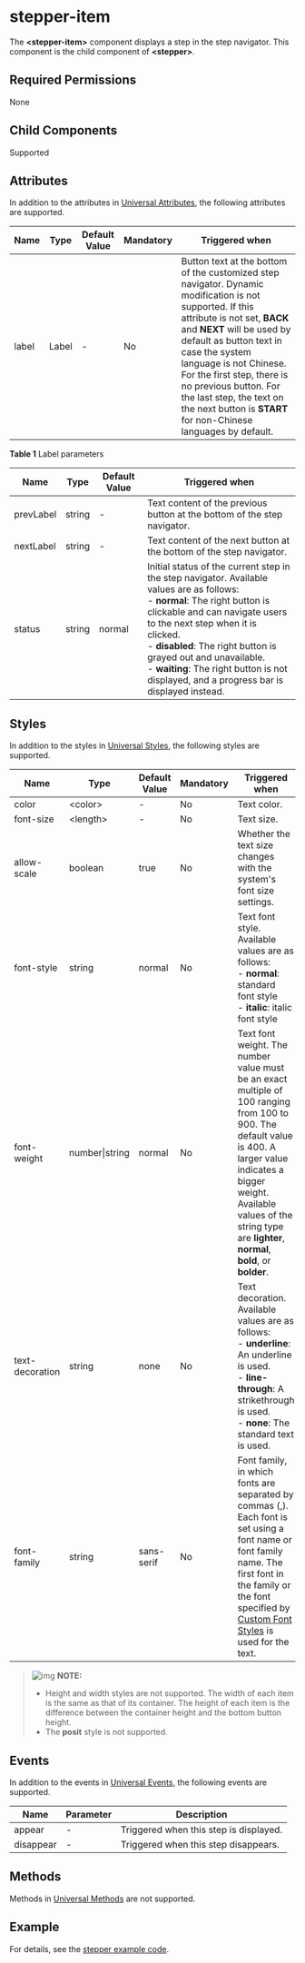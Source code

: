# stepper-item

The **\<stepper-item>** component displays a step in the step navigator. This component is the child component of **\<stepper>**.

## Required Permissions

None

## Child Components

Supported

## Attributes

In addition to the attributes in [Universal Attributes](js-components-common-attributes.md), the following attributes are supported.



| Name  | Type  | Default Value | Mandatory | Triggered when                                               |
| ----- | ----- | ------------- | --------- | ------------------------------------------------------------ |
| label | Label | -             | No        | Button text at the bottom of the customized step navigator. Dynamic modification is not supported. If this attribute is not set, **BACK** and **NEXT** will be used by default as button text in case the system language is not Chinese. For the first step, there is no previous button. For the last step, the text on the next button is **START** for non-Chinese languages by default. |

**Table 1** Label parameters



| Name      | Type   | Default Value | Triggered when                                               |
| --------- | ------ | ------------- | ------------------------------------------------------------ |
| prevLabel | string | -             | Text content of the previous button at the bottom of the step navigator. |
| nextLabel | string | -             | Text content of the next button at the bottom of the step navigator. |
| status    | string | normal        | Initial status of the current step in the step navigator. Available values are as follows:   <br>- **normal**: The right button is clickable and can navigate users to the next step when it is clicked.  <br>- **disabled**: The right button is grayed out and unavailable.  <br>- **waiting**: The right button is not displayed, and a progress bar is displayed instead. |

## Styles

In addition to the styles in [Universal Styles](js-components-common-styles.md), the following styles are supported.



| Name            | Type           | Default Value | Mandatory | Triggered when                                               |
| --------------- | -------------- | ------------- | --------- | ------------------------------------------------------------ |
| color           | \<color>       | -             | No        | Text color.                                                  |
| font-size       | \<length>      | -             | No        | Text size.                                                   |
| allow-scale     | boolean        | true          | No        | Whether the text size changes with the system's font size settings. |
| font-style      | string         | normal        | No        | Text font style. Available values are as follows:   <br>- **normal**: standard font style  <br>- **italic**: italic font style |
| font-weight     | number\|string | normal        | No        | Text font weight. The number value must be an exact multiple of 100 ranging from 100 to 900. The default value is 400. A larger value indicates a bigger weight. Available values of the string type are **lighter**, **normal**, **bold**, or **bolder**. |
| text-decoration | string         | none          | No        | Text decoration. Available values are as follows:   <br>- **underline**: An underline is used.  <br>- **line-through**: A strikethrough is used.  <br>- **none**: The standard text is used. |
| font-family     | string         | sans-serif    | No        | Font family, in which fonts are separated by commas (,). Each font is set using a font name or font family name. The first font in the family or the font specified by [Custom Font Styles](js-components-common-customizing-font.md) is used for the text. |

> ![img](https://gitee.com/openharmony/docs/raw/OpenHarmony-3.1-Release/en/application-dev/public_sys-resources/icon-note.gif) **NOTE:**
>
> - Height and width styles are not supported. The width of each item is the same as that of its container. The height of each item is the difference between the container height and the bottom button height.
> - The **posit** style is not supported.

## Events

In addition to the events in [Universal Events](js-components-common-events.md), the following events are supported.



| Name      | Parameter | Description                            |
| --------- | --------- | -------------------------------------- |
| appear    | -         | Triggered when this step is displayed. |
| disappear | -         | Triggered when this step disappears.   |

## Methods

Methods in [Universal Methods](js-components-common-methods.md) are not supported.

## Example

For details, see the [stepper example code](js-components-container-stepper.md).
